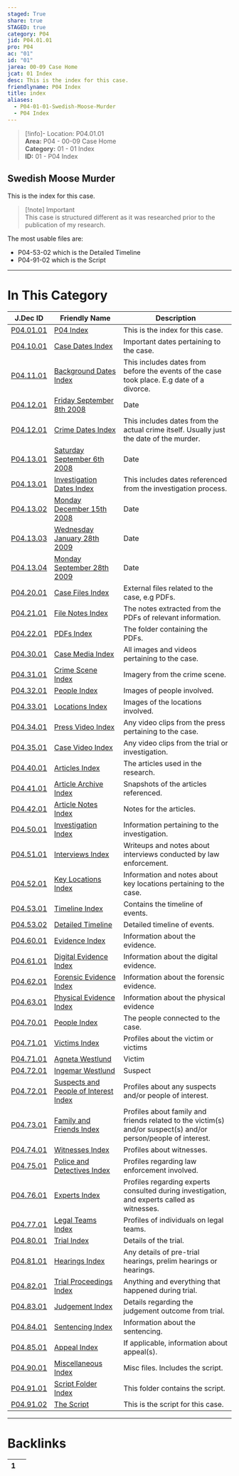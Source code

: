 ```yaml
---  
staged: True  
share: true  
STAGED: true  
category: P04  
jid: P04.01.01  
pro: P04  
ac: "01"  
id: "01"  
jarea: 00-09 Case Home  
jcat: 01 Index  
desc: This is the index for this case.  
friendlyname: P04 Index  
title: index  
aliases:  
  - P04-01-01-Swedish-Moose-Murder  
  - P04 Index  
---  
```

>[!info]- Location: P04.01.01  
>**Area:** P04 - 00-09 Case Home  
>**Category:** 01 - 01 Index  
>**ID:** 01 - P04 Index  
  
## Swedish Moose Murder  
  
This is the index for this case.  
  
  
>[!note]  Important  
>This case is structured different as it was researched prior to the publication of my research.  
>  
  
The most usable files are:  
- P04-53-02 which is the Detailed Timeline  
- P04-91-02 which is the Script   
  
   
  
---  
# In This Category  
  
| J.Dec ID                                                                                                                          | Friendly Name                                                                                                                                       | Description                                                                                                    |  
| --------------------------------------------------------------------------------------------------------------------------------- | --------------------------------------------------------------------------------------------------------------------------------------------------- | -------------------------------------------------------------------------------------------------------------- |  
| [P04.01.01](index.md)                                                                            | [P04 Index](index.md)                                                                                              | This is the index for this case.                                                                               |  
| [P04.10.01](./10-to-19-Case-Dates/index.md)                                                        | [Case Dates Index](./10-to-19-Case-Dates/index.md)                                                                   | Important dates pertaining to the case.                                                                        |  
| [P04.11.01](./10-to-19-Case-Dates/11-Background-Dates/index.md)                                    | [Background Dates Index](./10-to-19-Case-Dates/11-Background-Dates/index.md)                                         | This includes dates from before the events of the case took place. E.g date of a divorce.                      |  
| [P04.12.01](./10-to-19-Case-Dates/12-Crime-Dates/2008-9-8-Friday-September-8th-2008.md)            | [Friday September 8th 2008](./10-to-19-Case-Dates/12-Crime-Dates/2008-9-8-Friday-September-8th-2008.md)              | Date                                                                                                           |  
| [P04.12.01](./10-to-19-Case-Dates/12-Crime-Dates/index.md)                                         | [Crime Dates Index](./10-to-19-Case-Dates/12-Crime-Dates/index.md)                                                   | This includes dates from the actual crime itself. Usually just the date of the murder.                         |  
| [P04.13.01](./10-to-19-Case-Dates/13-Investigation-Dates/2008-9-6-Saturday-September-6th-2008.md)  | [Saturday September 6th 2008](./10-to-19-Case-Dates/13-Investigation-Dates/2008-9-6-Saturday-September-6th-2008.md)  | Date                                                                                                           |  
| [P04.13.01](./10-to-19-Case-Dates/13-Investigation-Dates/index.md)                                 | [Investigation Dates Index](./10-to-19-Case-Dates/13-Investigation-Dates/index.md)                                   | This includes dates referenced from the investigation process.                                                 |  
| [P04.13.02](./10-to-19-Case-Dates/13-Investigation-Dates/2008-12-15-Monday-December-15th-2008.md)  | [Monday December 15th 2008](./10-to-19-Case-Dates/13-Investigation-Dates/2008-12-15-Monday-December-15th-2008.md)    | Date                                                                                                           |  
| [P04.13.03](./10-to-19-Case-Dates/13-Investigation-Dates/2009-1-28-Wednesday-January-28th-2009.md) | [Wednesday January 28th 2009](./10-to-19-Case-Dates/13-Investigation-Dates/2009-1-28-Wednesday-January-28th-2009.md) | Date                                                                                                           |  
| [P04.13.04](./10-to-19-Case-Dates/13-Investigation-Dates/2009-9-28-Monday-September-28th-2009.md)  | [Monday September 28th 2009](./10-to-19-Case-Dates/13-Investigation-Dates/2009-9-28-Monday-September-28th-2009.md)   | Date                                                                                                           |  
| [P04.20.01](./20-to-29-Case-Files/index.md)                                                        | [Case Files Index](./20-to-29-Case-Files/index.md)                                                                   | External files related to the case, e.g PDFs.                                                                  |  
| [P04.21.01](./20-to-29-Case-Files/21-File-Notes/index.md)                                          | [File Notes Index](./20-to-29-Case-Files/21-File-Notes/index.md)                                                     | The notes extracted from the PDFs of relevant information.                                                     |  
| [P04.22.01](./20-to-29-Case-Files/22-PDFs/index.md)                                                | [PDFs Index](./20-to-29-Case-Files/22-PDFs/index.md)                                                                 | The folder containing the PDFs.                                                                                |  
| [P04.30.01](./30-to-39-Case-Media/index.md)                                                        | [Case Media Index](./30-to-39-Case-Media/index.md)                                                                   | All images and videos pertaining to the case.                                                                  |  
| [P04.31.01](./30-to-39-Case-Media/31-Crime-Scene/index.md)                                         | [Crime Scene Index](./30-to-39-Case-Media/31-Crime-Scene/index.md)                                                   | Imagery from the crime scene.                                                                                  |  
| [P04.32.01](./30-to-39-Case-Media/32-People/index.md)                                              | [People Index](./30-to-39-Case-Media/32-People/index.md)                                                             | Images of people involved.                                                                                     |  
| [P04.33.01](./30-to-39-Case-Media/33-Locations/index.md)                                           | [Locations Index](./30-to-39-Case-Media/33-Locations/index.md)                                                       | Images of the locations involved.                                                                              |  
| [P04.34.01](./30-to-39-Case-Media/34-Press-Video/index.md)                                         | [Press Video Index](./30-to-39-Case-Media/34-Press-Video/index.md)                                                   | Any video clips from the press pertaining to the case.                                                         |  
| [P04.35.01](./30-to-39-Case-Media/35-Case-Video/index.md)                                          | [Case Video Index](./30-to-39-Case-Media/35-Case-Video/index.md)                                                     | Any video clips from the trial or investigation.                                                               |  
| [P04.40.01](./40-to-49-Articles/index.md)                                                          | [Articles Index](./40-to-49-Articles/index.md)                                                                       | The articles used in the research.                                                                             |  
| [P04.41.01](./40-to-49-Articles/41-Article-Archive/index.md)                                       | [Article Archive Index](./40-to-49-Articles/41-Article-Archive/index.md)                                             | Snapshots of the articles referenced.                                                                          |  
| [P04.42.01](./40-to-49-Articles/42-Article-Notes/index.md)                                         | [Article Notes Index](./40-to-49-Articles/42-Article-Notes/index.md)                                                 | Notes for the articles.                                                                                        |  
| [P04.50.01](./50-to-59-Investigation/index.md)                                                     | [Investigation Index](./50-to-59-Investigation/index.md)                                                             | Information pertaining to the investigation.                                                                   |  
| [P04.51.01](./50-to-59-Investigation/51-Interviews/index.md)                                       | [Interviews Index](./50-to-59-Investigation/51-Interviews/index.md)                                                  | Writeups and notes about interviews conducted by law enforcement.                                              |  
| [P04.52.01](./50-to-59-Investigation/52-Key-Locations/index.md)                                    | [Key Locations Index](./50-to-59-Investigation/52-Key-Locations/index.md)                                            | Information and notes about key locations pertaining to the case.                                              |  
| [P04.53.01](./50-to-59-Investigation/53-Timeline/index.md)                                         | [Timeline Index](./50-to-59-Investigation/53-Timeline/index.md)                                                      | Contains the timeline of events.                                                                               |  
| [P04.53.02](./50-to-59-Investigation/53-Timeline/02-Detailed-Timeline.md)                          | [Detailed Timeline](./50-to-59-Investigation/53-Timeline/02-Detailed-Timeline.md)                                    | Detailed timeline of events.                                                                                   |  
| [P04.60.01](./60-to-69-Evidence/index.md)                                                          | [Evidence Index](./60-to-69-Evidence/index.md)                                                                       | Information about the evidence.                                                                                |  
| [P04.61.01](./60-to-69-Evidence/61-Digital/index.md)                                               | [Digital Evidence Index](./60-to-69-Evidence/61-Digital/index.md)                                                    | Information about the digital evidence.                                                                        |  
| [P04.62.01](./60-to-69-Evidence/62-Forensic/index.md)                                              | [Forensic Evidence Index](./60-to-69-Evidence/62-Forensic/index.md)                                                  | Information about the forensic evidence.                                                                       |  
| [P04.63.01](./60-to-69-Evidence/63-Physical/index.md)                                              | [Physical Evidence Index](./60-to-69-Evidence/63-Physical/index.md)                                                  | Information about the physical evidence                                                                        |  
| [P04.70.01](./70-to-79-People/index.md)                                                            | [People Index](./70-to-79-People/index.md)                                                                           | The people connected to the case.                                                                              |  
| [P04.71.01](./70-to-79-People/71-Victims/index.md)                                                 | [Victims Index](./70-to-79-People/71-Victims/index.md)                                                               | Profiles about the victim or victims                                                                           |  
| [P04.71.01](./70-to-79-People/71-Victims/01-Agneta-Westlund.md)                                    | [Agneta Westlund](./70-to-79-People/71-Victims/01-Agneta-Westlund.md)                                                | Victim                                                                                                         |  
| [P04.72.01](./70-to-79-People/72-Suspects-and-People-of-Interest/01-Ingemar-Westlund.md)           | [Ingemar Westlund](./70-to-79-People/72-Suspects-and-People-of-Interest/01-Ingemar-Westlund.md)                      | Suspect                                                                                                        |  
| [P04.72.01](./70-to-79-People/72-Suspects-and-People-of-Interest/index.md)                         | [Suspects and People of Interest Index](./70-to-79-People/72-Suspects-and-People-of-Interest/index.md)               | Profiles about any suspects and/or people of interest.                                                         |  
| [P04.73.01](./70-to-79-People/73-Family-and-Friends/index.md)                                      | [Family and Friends Index](./70-to-79-People/73-Family-and-Friends/index.md)                                         | Profiles about family and friends related to the victim(s) and/or suspect(s) and/or person/people of interest. |  
| [P04.74.01](./70-to-79-People/74-Witnesses/index.md)                                               | [Witnesses Index](./70-to-79-People/74-Witnesses/index.md)                                                           | Profiles about witnesses.                                                                                      |  
| [P04.75.01](./70-to-79-People/75-Police-and-Detectives/index.md)                                   | [Police and Detectives Index](./70-to-79-People/75-Police-and-Detectives/index.md)                                   | Profiles regarding law enforcement involved.                                                                   |  
| [P04.76.01](./70-to-79-People/76-Experts/index.md)                                                 | [Experts Index](./70-to-79-People/76-Experts/index.md)                                                               | Profiles regarding experts consulted during investigation, and experts called as witnesses.                    |  
| [P04.77.01](./70-to-79-People/77-Legal-Teams/index.md)                                             | [Legal Teams Index](./70-to-79-People/77-Legal-Teams/index.md)                                                       | Profiles of individuals on legal teams.                                                                        |  
| [P04.80.01](./80-to-89-Trial/index.md)                                                             | [Trial Index](./80-to-89-Trial/index.md)                                                                             | Details of the trial.                                                                                          |  
| [P04.81.01](./80-to-89-Trial/81-Hearings/index.md)                                                 | [Hearings Index](./80-to-89-Trial/81-Hearings/index.md)                                                              | Any details of pre-trial hearings, prelim hearings or hearings.                                                |  
| [P04.82.01](./80-to-89-Trial/82-Trial-Proceedings/index.md)                                        | [Trial Proceedings Index](./80-to-89-Trial/82-Trial-Proceedings/index.md)                                            | Anything and everything that happened during trial.                                                            |  
| [P04.83.01](./80-to-89-Trial/83-Judgement/index.md)                                                | [Judgement Index](./80-to-89-Trial/83-Judgement/index.md)                                                            | Details regarding the judgement outcome from trial.                                                            |  
| [P04.84.01](./80-to-89-Trial/84-Sentencing/index.md)                                               | [Sentencing Index](./80-to-89-Trial/84-Sentencing/index.md)                                                          | Information about the sentencing.                                                                              |  
| [P04.85.01](./80-to-89-Trial/85-Appeal/index.md)                                                   | [Appeal Index](./80-to-89-Trial/85-Appeal/index.md)                                                                  | If applicable, information about appeal(s).                                                                    |  
| [P04.90.01](./90-to-99-Miscellaneous/index.md)                                                     | [Miscellaneous Index](./90-to-99-Miscellaneous/index.md)                                                             | Misc files. Includes the script.                                                                               |  
| [P04.91.01](./90-to-99-Miscellaneous/91-Script/index.md)                                           | [Script Folder Index](./90-to-99-Miscellaneous/91-Script/index.md)                                                   | This folder contains the script.                                                                               |  
| [P04.91.02](./90-to-99-Miscellaneous/91-Script/92-The-Script.md)                                   | [The Script](./90-to-99-Miscellaneous/91-Script/92-The-Script.md)                                                    | This is the script for this case.                                                                              |  
  
  
---  
# Backlinks  
<div><table class="dataview table-view-table"><thead class="table-view-thead"><tr class="table-view-tr-header"><th class="table-view-th"><span></span><span class="dataview small-text">1</span></th><th class="table-view-th"><span></span></th></tr></thead><tbody class="table-view-tbody"></tbody></table></div>